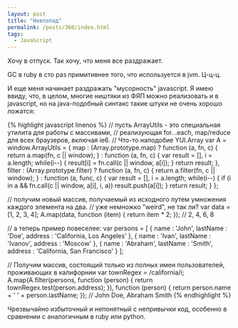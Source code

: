```yaml
---
layout: post
title: "Невпопад"
permalink: /posts/360/index.html
tags:
  - JavaScript
---
```

Хочу в отпуск. Так хочу, что меня все раздражает.

GC в ruby в сто раз примитивнее того, что используется в jvm. Ц-ц-ц.

И еще меня начинает раздражать "мусорность" javascript. Я имею ввиду, что, в целом, многие ништяки из ФЯП можно реализовать  и в javascript, но на java-подобный синтакс такие штуки не очень хорошо ложатся:

{% highlight javascript linenos %}
// пусть ArrayUtils - это специальная утилита для работы с массивами, 
// реализующая for…each, map/reduce для всех браузеров, включая ie6. 
// Что-то наподобие YUI.Array
var A = window.ArrayUtils = {
    map : (Array.prototype.map) ?
        function (a, fn, c) {
            return a.map(fn, c || window);
        } :
        function (a, fn, c) {
            var result = [], i = a.length;
            while(i--) {
                result[i] = fn.call(c || window, a[i]);
            }
            return result;
        },
    filter : (Array.prototype.filter) ?
        function (a, fn, c) {
            return a.filter(fn, c || window);
        } :
        function (a, func, c) {
            var result = [], i = a.length;
            while(i--) {
                if (i in a && fn.call(c || window, a[i], i, a)) result.push(a[i]);
            }
            return result;
        }
};

// получим новый массив, получаемый из исходного путем умножения каждого элемента на два.
// уже немножко "weird", не так ли?
var data = [1, 2, 3, 4];
A.map(data, function (item) { return item * 2; }); // 2, 4, 6, 8

// а теперь пример повеселее:
var persons = [
	{
		name : 'John', 
		lastName : 'Doe',
		address : 'California, Los Angeles'
	},
	{
		name : 'Ivan',
		lastName : 'Ivanov',
		address : 'Moscow'
	},
	{
		name : 'Abraham',
		lastName : 'Smith',
		address : 'California, San Francisco'
	}
];

// Получим массив, состоящий только из полных имен пользователей, проживающих в калифорнии
var townRegex = /california/i;
A.map(A.filter(persons, function (person) {
    return townRegex.test(person.address);
}), function (person) {
    return person.name + ' ' + person.lastName;
}); // John Doe, Abraham Smith
{% endhighlight %}

Чрезвычайно избыточный и непонятный с непривычки код, особенно в сравнении с аналогичным в ruby или python.